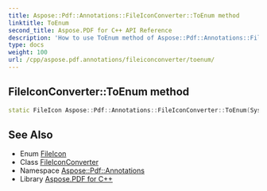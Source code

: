 ```yaml
---
title: Aspose::Pdf::Annotations::FileIconConverter::ToEnum method
linktitle: ToEnum
second_title: Aspose.PDF for C++ API Reference
description: 'How to use ToEnum method of Aspose::Pdf::Annotations::FileIconConverter class in C++.'
type: docs
weight: 100
url: /cpp/aspose.pdf.annotations/fileiconconverter/toenum/
---
```

## FileIconConverter::ToEnum method




```cpp
static FileIcon Aspose::Pdf::Annotations::FileIconConverter::ToEnum(System::String value)
```

## See Also

* Enum [FileIcon](../../fileicon/)
* Class [FileIconConverter](../)
* Namespace [Aspose::Pdf::Annotations](../../)
* Library [Aspose.PDF for C++](../../../)
